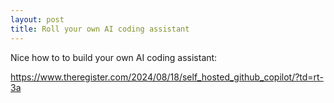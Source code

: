 ```yaml
---
layout: post
title: Roll your own AI coding assistant
---
```


Nice how to to build your own AI coding assistant:

https://www.theregister.com/2024/08/18/self_hosted_github_copilot/?td=rt-3a

